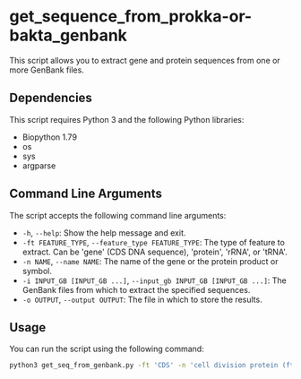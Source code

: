 # get_sequence_from_prokka-or-bakta_genbank

This script allows you to extract gene and protein sequences from one or more GenBank files.

## Dependencies

This script requires Python 3 and the following Python libraries:

- Biopython 1.79
- os 
- sys
- argparse

## Command Line Arguments

The script accepts the following command line arguments:

- `-h`, `--help`: Show the help message and exit.
- `-ft FEATURE_TYPE`, `--feature_type FEATURE_TYPE`: The type of feature to extract. Can be 'gene' (CDS DNA sequence), 'protein', 'rRNA', or 'tRNA'.
- `-n NAME`, `--name NAME`: The name of the gene or the protein product or symbol.
- `-i INPUT_GB [INPUT_GB ...]`, `--input_gb INPUT_GB [INPUT_GB ...]`: The GenBank files from which to extract the specified sequences.
- `-o OUTPUT`, `--output OUTPUT`: The file in which to store the results.

## Usage

You can run the script using the following command:

```bash
python3 get_seq_from_genbank.py -ft 'CDS' -n 'cell division protein (ftsH)' -i test_data/*/*.gbff -o ftsH_test_results_CDS.fasta
